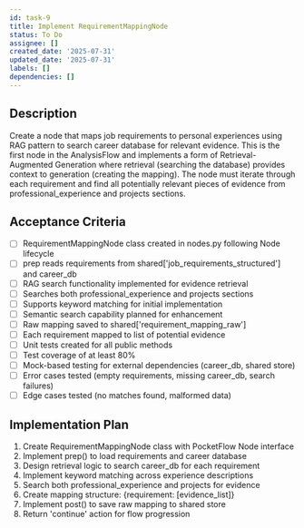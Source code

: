 ```yaml
---
id: task-9
title: Implement RequirementMappingNode
status: To Do
assignee: []
created_date: '2025-07-31'
updated_date: '2025-07-31'
labels: []
dependencies: []
---
```


## Description

Create a node that maps job requirements to personal experiences using RAG pattern to search career database for relevant evidence. This is the first node in the AnalysisFlow and implements a form of Retrieval-Augmented Generation where retrieval (searching the database) provides context to generation (creating the mapping). The node must iterate through each requirement and find all potentially relevant pieces of evidence from professional_experience and projects sections.

## Acceptance Criteria

- [ ] RequirementMappingNode class created in nodes.py following Node lifecycle
- [ ] prep reads requirements from shared['job_requirements_structured'] and career_db
- [ ] RAG search functionality implemented for evidence retrieval
- [ ] Searches both professional_experience and projects sections
- [ ] Supports keyword matching for initial implementation
- [ ] Semantic search capability planned for enhancement
- [ ] Raw mapping saved to shared['requirement_mapping_raw']
- [ ] Each requirement mapped to list of potential evidence
- [ ] Unit tests created for all public methods
- [ ] Test coverage of at least 80%
- [ ] Mock-based testing for external dependencies (career_db, shared store)
- [ ] Error cases tested (empty requirements, missing career_db, search failures)
- [ ] Edge cases tested (no matches found, malformed data)

## Implementation Plan

1. Create RequirementMappingNode class with PocketFlow Node interface
2. Implement prep() to load requirements and career database
3. Design retrieval logic to search career_db for each requirement
4. Implement keyword matching across experience descriptions
5. Search both professional_experience and projects for evidence
6. Create mapping structure: {requirement: [evidence_list]}
7. Implement post() to save raw mapping to shared store
8. Return 'continue' action for flow progression
